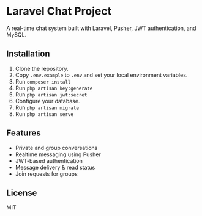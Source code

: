 # Laravel Chat Project

A real-time chat system built with Laravel, Pusher, JWT authentication, and MySQL.

## Installation

1. Clone the repository.
2. Copy `.env.example` to `.env` and set your local environment variables.
3. Run `composer install`
4. Run `php artisan key:generate`
5. Run `php artisan jwt:secret`
6. Configure your database.
7. Run `php artisan migrate`
8. Run `php artisan serve`

## Features

- Private and group conversations
- Realtime messaging using Pusher
- JWT-based authentication
- Message delivery & read status
- Join requests for groups

## License

MIT
